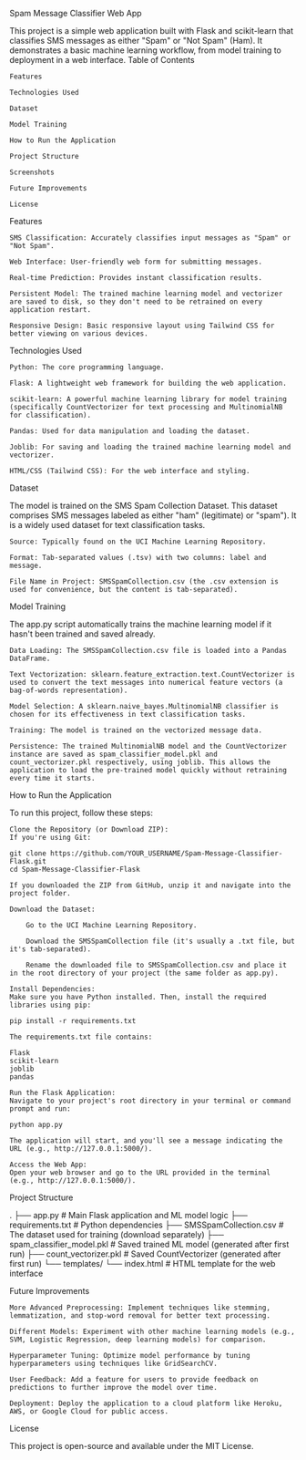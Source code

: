 Spam Message Classifier Web App

This project is a simple web application built with Flask and scikit-learn that classifies SMS messages as either "Spam" or "Not Spam" (Ham). It demonstrates a basic machine learning workflow, from model training to deployment in a web interface.
Table of Contents

    Features

    Technologies Used

    Dataset

    Model Training

    How to Run the Application

    Project Structure

    Screenshots

    Future Improvements

    License

Features

    SMS Classification: Accurately classifies input messages as "Spam" or "Not Spam".

    Web Interface: User-friendly web form for submitting messages.

    Real-time Prediction: Provides instant classification results.

    Persistent Model: The trained machine learning model and vectorizer are saved to disk, so they don't need to be retrained on every application restart.

    Responsive Design: Basic responsive layout using Tailwind CSS for better viewing on various devices.

Technologies Used

    Python: The core programming language.

    Flask: A lightweight web framework for building the web application.

    scikit-learn: A powerful machine learning library for model training (specifically CountVectorizer for text processing and MultinomialNB for classification).

    Pandas: Used for data manipulation and loading the dataset.

    Joblib: For saving and loading the trained machine learning model and vectorizer.

    HTML/CSS (Tailwind CSS): For the web interface and styling.

Dataset

The model is trained on the SMS Spam Collection Dataset. This dataset comprises SMS messages labeled as either "ham" (legitimate) or "spam"). It is a widely used dataset for text classification tasks.

    Source: Typically found on the UCI Machine Learning Repository.

    Format: Tab-separated values (.tsv) with two columns: label and message.

    File Name in Project: SMSSpamCollection.csv (the .csv extension is used for convenience, but the content is tab-separated).

Model Training

The app.py script automatically trains the machine learning model if it hasn't been trained and saved already.

    Data Loading: The SMSSpamCollection.csv file is loaded into a Pandas DataFrame.

    Text Vectorization: sklearn.feature_extraction.text.CountVectorizer is used to convert the text messages into numerical feature vectors (a bag-of-words representation).

    Model Selection: A sklearn.naive_bayes.MultinomialNB classifier is chosen for its effectiveness in text classification tasks.

    Training: The model is trained on the vectorized message data.

    Persistence: The trained MultinomialNB model and the CountVectorizer instance are saved as spam_classifier_model.pkl and count_vectorizer.pkl respectively, using joblib. This allows the application to load the pre-trained model quickly without retraining every time it starts.

How to Run the Application

To run this project, follow these steps:

    Clone the Repository (or Download ZIP):
    If you're using Git:

    git clone https://github.com/YOUR_USERNAME/Spam-Message-Classifier-Flask.git
    cd Spam-Message-Classifier-Flask

    If you downloaded the ZIP from GitHub, unzip it and navigate into the project folder.

    Download the Dataset:

        Go to the UCI Machine Learning Repository.

        Download the SMSSpamCollection file (it's usually a .txt file, but it's tab-separated).

        Rename the downloaded file to SMSSpamCollection.csv and place it in the root directory of your project (the same folder as app.py).

    Install Dependencies:
    Make sure you have Python installed. Then, install the required libraries using pip:

    pip install -r requirements.txt

    The requirements.txt file contains:

    Flask
    scikit-learn
    joblib
    pandas

    Run the Flask Application:
    Navigate to your project's root directory in your terminal or command prompt and run:

    python app.py

    The application will start, and you'll see a message indicating the URL (e.g., http://127.0.0.1:5000/).

    Access the Web App:
    Open your web browser and go to the URL provided in the terminal (e.g., http://127.0.0.1:5000/).

Project Structure

.
├── app.py                  # Main Flask application and ML model logic
├── requirements.txt        # Python dependencies
├── SMSSpamCollection.csv   # The dataset used for training (download separately)
├── spam_classifier_model.pkl # Saved trained ML model (generated after first run)
├── count_vectorizer.pkl    # Saved CountVectorizer (generated after first run)
└── templates/
    └── index.html          # HTML template for the web interface

Future Improvements

    More Advanced Preprocessing: Implement techniques like stemming, lemmatization, and stop-word removal for better text processing.

    Different Models: Experiment with other machine learning models (e.g., SVM, Logistic Regression, deep learning models) for comparison.

    Hyperparameter Tuning: Optimize model performance by tuning hyperparameters using techniques like GridSearchCV.

    User Feedback: Add a feature for users to provide feedback on predictions to further improve the model over time.

    Deployment: Deploy the application to a cloud platform like Heroku, AWS, or Google Cloud for public access.

License

This project is open-source and available under the MIT License.


